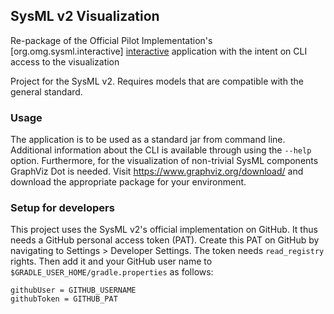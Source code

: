 <!-- (c) https://github.com/MontiCore/monticore -->
## SysML v2 Visualization

Re-package of the Official Pilot Implementation's [org.omg.sysml.interactive]
[interactive] application with the intent on CLI access to the visualization

Project for the SysML v2. Requires models that are compatible with the general
standard.

### Usage

The application is to be used as a standard jar from command line. Additional
information about the CLI is available through using the `--help` option.
Furthermore, for the visualization of non-trivial SysML components GraphViz Dot
is needed. Visit https://www.graphviz.org/download/ and download the appropriate
package for your environment.

### Setup for developers

This project uses the SysML v2's official implementation on GitHub. It thus
needs a GitHub personal access token (PAT). Create this PAT on GitHub by
navigating to Settings > Developer Settings. The token needs `read_registry`
rights. Then add it and your GitHub user name to
`$GRADLE_USER_HOME/gradle.properties` as follows:

```
githubUser = GITHUB_USERNAME
githubToken = GITHUB_PAT
```

[interactive]: https://github.com/Systems-Modeling/SysML-v2-Pilot-Implementation/blob/master/org.omg.sysml.interactive/
